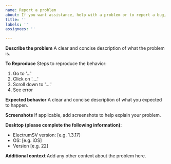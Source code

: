 ```yaml
---
name: Report a problem
about: If you want assistance, help with a problem or to report a bug, please fill this out. It will get you a response much faster, and we will ask you to come back and fill it out anyway, if you didn't.
title: ''
labels: ''
assignees: ''

---
```


**Describe the problem**
A clear and concise description of what the problem is.

**To Reproduce**
Steps to reproduce the behavior:
1. Go to '...'
2. Click on '....'
3. Scroll down to '....'
4. See error

**Expected behavior**
A clear and concise description of what you expected to happen.

**Screenshots**
If applicable, add screenshots to help explain your problem.

**Desktop (please complete the following information):**
 - ElectrumSV version: [e.g. 1.3.17]
 - OS: [e.g. iOS]
 - Version [e.g. 22]

**Additional context**
Add any other context about the problem here.
